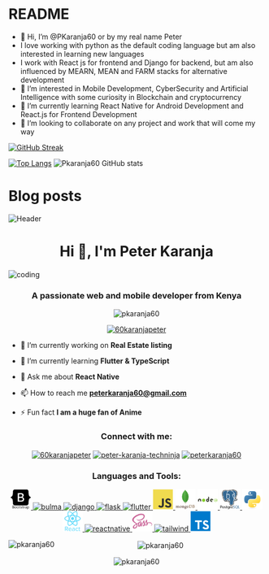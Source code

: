 # README
- 👋 Hi, I’m @PKaranja60 or by my real name Peter 
- I love working with python as the default coding language but am also interested in learning new languages
- I work with React js for frontend and Django for backend, but am also influenced by MEARN, MEAN and FARM stacks for alternative development
- 👀 I’m interested in Mobile Development, CyberSecurity and Artificial Intelligence with some curiosity in Blockchain and
cryptocurrency
- 🌱 I’m currently learning React Native for Android Development and React.js for Frontend Development
- 💞️ I’m looking to collaborate on any project and work that will come my way

[![GitHub Streak](https://github-readme-streak-stats.herokuapp.com/?user=pkaranja60)](https://git.io/streak-stats)

[![Top Langs](https://github-readme-stats.vercel.app/api/top-langs/?username=pkaranja60&layout=compact&theme=dark)](https://github.com/anuraghazra/github-readme-stats)
![Pkaranja60 GitHub stats](https://github-readme-stats.vercel.app/api?username=pkaranja60&show_icons=true&theme=radical)

# Blog posts
<!-- BLOG-POST-LIST:START -->
<!-- BLOG-POST-LIST:END -->


![Header](https://encrypted-tbn0.gstatic.com/images?q=tbn:ANd9GcTN43cAgO1LNlg0yC4h2IyS1s-NZnUaAi3whw&usqp=CAU)
<h1 align="center">Hi 👋, I'm Peter Karanja</h1>
<img align="center" alt="coding" width="400" src="https://cdn.dribbble.com/users/1162077/screenshots/3848914/programmer.gif">
<h3 align="center">A passionate web and mobile developer from Kenya</h3>

<p align="center"> <img src="https://komarev.com/ghpvc/?username=pkaranja60&label=Profile%20views&color=0e75b6&style=flat" alt="pkaranja60" /> </p>

<p align="center"> <a href="https://twitter.com/60karanjapeter" target="blank"><img src="https://img.shields.io/twitter/follow/60karanjapeter?logo=twitter&style=for-the-badge" alt="60karanjapeter" /></a> </p>

- 🔭 I’m currently working on **Real Estate listing**

- 🌱 I’m currently learning **Flutter & TypeScript**

- 💬 Ask me about **React Native**

- 📫 How to reach me **peterkaranja60@gmail.com**

- ⚡ Fun fact **I am a huge fan of Anime**

<h3 align="center">Connect with me:</h3>
<p align="center">
<a href="https://twitter.com/60karanjapeter" target="blank"><img align="center" src="https://raw.githubusercontent.com/rahuldkjain/github-profile-readme-generator/master/src/images/icons/Social/twitter.svg" alt="60karanjapeter" height="30" width="40" /></a>
<a href="https://linkedin.com/in/peter-karanja-techninja" target="blank"><img align="center" src="https://raw.githubusercontent.com/rahuldkjain/github-profile-readme-generator/master/src/images/icons/Social/linked-in-alt.svg" alt="peter-karanja-techninja" height="30" width="40" /></a>
<a href="https://instagram.com/peterkaranja60" target="blank"><img align="center" src="https://raw.githubusercontent.com/rahuldkjain/github-profile-readme-generator/master/src/images/icons/Social/instagram.svg" alt="peterkaranja60" height="30" width="40" /></a>
</p>

<h3 align="center">Languages and Tools:</h3>
<p align="center"> <a href="https://getbootstrap.com" target="_blank" rel="noreferrer"> <img src="https://raw.githubusercontent.com/devicons/devicon/master/icons/bootstrap/bootstrap-plain-wordmark.svg" alt="bootstrap" width="40" height="40"/> </a> <a href="https://bulma.io/" target="_blank" rel="noreferrer"> <img src="https://raw.githubusercontent.com/gilbarbara/logos/804dc257b59e144eaca5bc6ffd16949752c6f789/logos/bulma.svg" alt="bulma" width="40" height="40"/> </a> <a href="https://www.djangoproject.com/" target="_blank" rel="noreferrer"> <img src="https://cdn.worldvectorlogo.com/logos/django.svg" alt="django" width="40" height="40"/> </a> <a href="https://flask.palletsprojects.com/" target="_blank" rel="noreferrer"> <img src="https://www.vectorlogo.zone/logos/pocoo_flask/pocoo_flask-icon.svg" alt="flask" width="40" height="40"/> </a> <a href="https://flutter.dev" target="_blank" rel="noreferrer"> <img src="https://www.vectorlogo.zone/logos/flutterio/flutterio-icon.svg" alt="flutter" width="40" height="40"/> </a> <a href="https://developer.mozilla.org/en-US/docs/Web/JavaScript" target="_blank" rel="noreferrer"> <img src="https://raw.githubusercontent.com/devicons/devicon/master/icons/javascript/javascript-original.svg" alt="javascript" width="40" height="40"/> </a> <a href="https://www.mongodb.com/" target="_blank" rel="noreferrer"> <img src="https://raw.githubusercontent.com/devicons/devicon/master/icons/mongodb/mongodb-original-wordmark.svg" alt="mongodb" width="40" height="40"/> </a> <a href="https://nodejs.org" target="_blank" rel="noreferrer"> <img src="https://raw.githubusercontent.com/devicons/devicon/master/icons/nodejs/nodejs-original-wordmark.svg" alt="nodejs" width="40" height="40"/> </a> <a href="https://www.postgresql.org" target="_blank" rel="noreferrer"> <img src="https://raw.githubusercontent.com/devicons/devicon/master/icons/postgresql/postgresql-original-wordmark.svg" alt="postgresql" width="40" height="40"/> </a> <a href="https://www.python.org" target="_blank" rel="noreferrer"> <img src="https://raw.githubusercontent.com/devicons/devicon/master/icons/python/python-original.svg" alt="python" width="40" height="40"/> </a> <a href="https://reactjs.org/" target="_blank" rel="noreferrer"> <img src="https://raw.githubusercontent.com/devicons/devicon/master/icons/react/react-original-wordmark.svg" alt="react" width="40" height="40"/> </a> <a href="https://reactnative.dev/" target="_blank" rel="noreferrer"> <img src="https://reactnative.dev/img/header_logo.svg" alt="reactnative" width="40" height="40"/> </a> <a href="https://sass-lang.com" target="_blank" rel="noreferrer"> <img src="https://raw.githubusercontent.com/devicons/devicon/master/icons/sass/sass-original.svg" alt="sass" width="40" height="40"/> </a> <a href="https://tailwindcss.com/" target="_blank" rel="noreferrer"> <img src="https://www.vectorlogo.zone/logos/tailwindcss/tailwindcss-icon.svg" alt="tailwind" width="40" height="40"/> </a> <a href="https://www.typescriptlang.org/" target="_blank" rel="noreferrer"> <img src="https://raw.githubusercontent.com/devicons/devicon/master/icons/typescript/typescript-original.svg" alt="typescript" width="40" height="40"/> </a> </p>

<p align="center"><img align="left" src="https://github-readme-stats.vercel.app/api/top-langs?username=pkaranja60&show_icons=true&locale=en&layout=compact" alt="pkaranja60" /></p>

<p align="center">&nbsp;<img align="center" src="https://github-readme-stats.vercel.app/api?username=pkaranja60&show_icons=true&theme=radical" alt="pkaranja60" /></p>

<p align="center"><img align="center" src="https://github-readme-streak-stats.herokuapp.com/?user=pkaranja60&" alt="pkaranja60" /></p>

